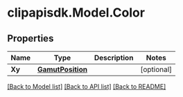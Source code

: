# clipapisdk.Model.Color

## Properties

Name | Type | Description | Notes
------------ | ------------- | ------------- | -------------
**Xy** | [**GamutPosition**](GamutPosition.md) |  | [optional] 

[[Back to Model list]](../README.md#documentation-for-models) [[Back to API list]](../README.md#documentation-for-api-endpoints) [[Back to README]](../README.md)

